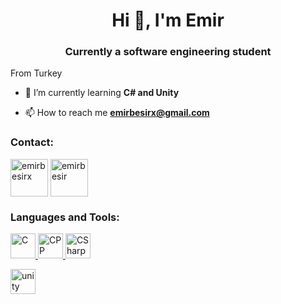 <h1 align="center">Hi 👋, I'm Emir</h1>
<h3 align="center">Currently a software engineering student</h3>
From Turkey

- 🌱 I’m currently learning **C# and Unity**

- 📫 How to reach me **emirbesirx@gmail.com**

<h3 align="left">Contact:</h3>
<p align="left">
<a href="https://twitter.com/emirbesirx" target="blank"><img align="center" src="https://user-images.githubusercontent.com/36258159/210165611-1537dc49-306e-456e-b627-306fec07117e.png" alt="emirbesirx" width="60" /></a>
<a href="https://www.linkedin.com/in/emirbesir" target="blank"><img align="center" src="https://user-images.githubusercontent.com/36258159/210165581-1b36737f-bf9e-43f5-a897-d6208c3e51a8.png" alt="emirbesir" width="60" /></a>
</p>

<h3 align="left">Languages and Tools:</h3>
<a href="https://www.w3schools.com/c" target="_blank" rel="noreferrer"> 
<img src="https://upload.wikimedia.org/wikipedia/commons/1/18/C_Programming_Language.svg" alt="C" width="40" height="40"/>
</a>
<a href="https://www.w3schools.com/cpp" target="_blank" rel="noreferrer"> 
<img src="https://upload.wikimedia.org/wikipedia/commons/1/18/ISO_C%2B%2B_Logo.svg" alt="CPP" width="40" height="40"/> 
</a> 
<a href="https://www.w3schools.com/cs" target="_blank" rel="noreferrer"> 
<img src="https://upload.wikimedia.org/wikipedia/commons/0/0d/C_Sharp_wordmark.svg" alt="CSharp" width="40" height="40"/> 
</a> 



<a href="https://unity.com/" target="_blank" rel="noreferrer"> <img src="https://www.vectorlogo.zone/logos/unity3d/unity3d-icon.svg" alt="unity" width="40" height="40"/>  </a>
